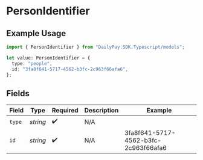 # PersonIdentifier

## Example Usage

```typescript
import { PersonIdentifier } from "DailyPay.SDK.Typescript/models";

let value: PersonIdentifier = {
  type: "people",
  id: "3fa8f641-5717-4562-b3fc-2c963f66afa6",
};
```

## Fields

| Field                                | Type                                 | Required                             | Description                          | Example                              |
| ------------------------------------ | ------------------------------------ | ------------------------------------ | ------------------------------------ | ------------------------------------ |
| `type`                               | *string*                             | :heavy_check_mark:                   | N/A                                  |                                      |
| `id`                                 | *string*                             | :heavy_check_mark:                   | N/A                                  | 3fa8f641-5717-4562-b3fc-2c963f66afa6 |